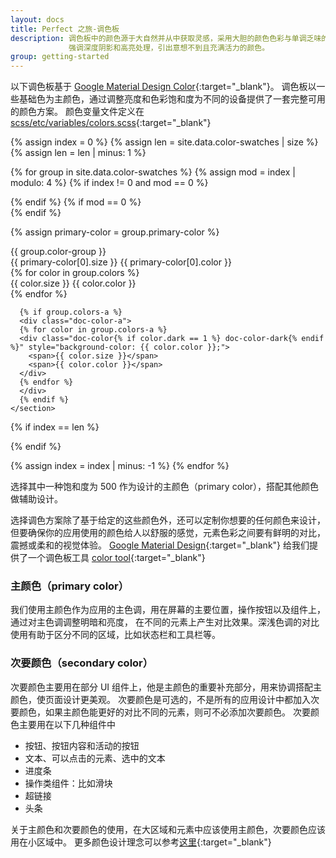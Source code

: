 ```yaml
---
layout: docs
title: Perfect 之旅-调色板
description: 调色板中的颜色源于大自然并从中获取灵感，采用大胆的颜色色彩与单调乏味的周边环境形成鲜明的对比，
             强调深度阴影和高亮处理，引出意想不到且充满活力的颜色。
group: getting-started
---
```


以下调色板基于 [Google Material Design Color](https://material.io/guidelines/style/color.html){:target="_blank"}。
调色板以一些基础色为主颜色，通过调整亮度和色彩饱和度为不同的设备提供了一套完整可用的颜色方案。
颜色变量文件定义在 [scss/etc/variables/colors.scss]({{site.repo}}/blob/master/scss/etc/variables/colors.scss){:target="_blank"}

{% assign index = 0 %}
{% assign len = site.data.color-swatches | size %}
{% assign len = len | minus: 1 %}

{% for group in site.data.color-swatches %}
{% assign mod = index | modulo: 4 %}
{% if index != 0 and mod == 0 %}
</div>
{% endif %}
{% if mod == 0 %}
<div class="row doc-color-panel">
{% endif %}

{% assign primary-color = group.primary-color %}
  <div class="col">
    <section class="doc-color-group">
      <div class="doc-primary-color{% if primary-color[0].dark == 1 %} doc-color-dark{% endif %}" style="background-color: {{ primary-color[0].color }};">
        <div class="doc-color-title">{{ group.color-group }}</div>
        <div class="doc-color">
          <span>{{ primary-color[0].size }}</span>
          <span>{{ primary-color[0].color }}</span>
        </div>
      </div>
      {% for color in group.colors %}
      <div class="doc-color{% if color.dark == 1 %} doc-color-dark{% endif %}" style="background-color: {{ color.color }};">
        <span>{{ color.size }}</span>
        <span>{{ color.color }}</span>
      </div>
      {% endfor %}

      {% if group.colors-a %}
      <div class="doc-color-a">
      {% for color in group.colors-a %}
      <div class="doc-color{% if color.dark == 1 %} doc-color-dark{% endif %}" style="background-color: {{ color.color }};">
        <span>{{ color.size }}</span>
        <span>{{ color.color }}</span>
      </div>
      {% endfor %}
      </div>
      {% endif %}
    </section>
  </div>

{% if index == len %}
</div>
{% endif %}

{% assign index = index | minus: -1 %}
{% endfor %}

选择其中一种饱和度为 500 作为设计的主颜色（primary color），搭配其他颜色做辅助设计。

选择调色方案除了基于给定的这些颜色外，还可以定制你想要的任何颜色来设计，
但要确保你的应用使用的颜色给人以舒服的感觉，元素色彩之间要有鲜明的对比，震撼或柔和的视觉体验。
[Google Material Design](https://material.io/){:target="_blank"}
给我们提供了一个调色板工具 [color tool](https://material.io/color){:target="_blank"}

### 主颜色（primary color）
我们使用主颜色作为应用的主色调，用在屏幕的主要位置，操作按钮以及组件上，通过对主色调调整明暗和亮度，
在不同的元素上产生对比效果。深浅色调的对比使用有助于区分不同的区域，比如状态栏和工具栏等。

### 次要颜色（secondary color）
次要颜色主要用在部分 UI 组件上，他是主颜色的重要补充部分，用来协调搭配主颜色，使页面设计更美观。
次要颜色是可选的，不是所有的应用设计中都加入次要颜色，如果主颜色能更好的对比不同的元素，则可不必添加次要颜色。
次要颜色主要用在以下几种组件中

* 按钮、按钮内容和活动的按钮
* 文本、可以点击的元素、选中的文本
* 进度条
* 操作类组件：比如滑块
* 超链接
* 头条

关于主颜色和次要颜色的使用，在大区域和元素中应该使用主颜色，次要颜色应该用在小区域中。
更多颜色设计理念可以参考[这里](https://material.io/guidelines/style/color.html){:target="_blank"}
